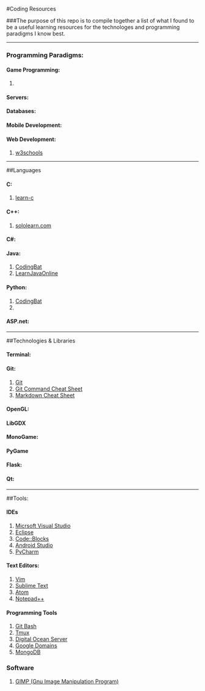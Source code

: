 #Coding Resources

###The purpose of this repo is to compile together a list of what I found to be a useful learning resources for the technologes and programming paradigms I know best.

---

### Programming Paradigms:

#### Game Programming:
1. []()

#### Servers:

#### Databases:

#### Mobile Development:

#### Web Development:
1. [w3schools](http://http://www.w3schools.com/)

---

##Languages

#### C:
1. [learn-c](http://www.learn-c.org/)

#### C++:
1. [sololearn.com](http://www.sololearn.com/Course/CPlusPlus/)

#### C#:

#### Java:
1. [CodingBat](http://codingbat.com/java)
2. [LearnJavaOnline](http://www.learnjavaonline.org/)

#### Python:
1. [CodingBat](http://codingbat.com/python)
2. 

#### ASP.net:

---

##Technologies & Libraries

#### Terminal:

#### Git:
1. [Git](https://git-scm.com/docs)
2. [Git Command Cheat Sheet](https://services.github.com/kit/downloads/github-git-cheat-sheet.pdf)
3. [Markdown Cheat Sheet](http://assemble.io/docs/Cheatsheet-Markdown.html)

#### OpenGL:

#### LibGDX

#### MonoGame:

#### PyGame

#### Flask:

#### Qt:

---

##Tools:

#### IDEs
1. [Micrsoft Visual Studio](https://code.visualstudio.com/download)
2. [Eclipse](https://www.eclipse.org/downloads/)
3. [Code::Blocks](http://www.codeblocks.org/)
4. [Android Studio](https://developer.android.com/studio/index.html)
5. [PyCharm](https://www.jetbrains.com/pycharm/)

#### Text Editors:
1. [Vim](http://www.vim.org/)
2. [Sublime Text](https://www.sublimetext.com/)
3. [Atom](https://atom.io/)
4. [Notepad++](https://notepad-plus-plus.org/)

#### Programming Tools
1. [Git Bash](https://git-scm.com/book/en/v2/Git-in-Other-Environments-Git-in-Bash)
2. [Tmux](https://tmux.github.io/)
3. [Digital Ocean Server](https://www.digitalocean.com/)
4. [Google Domains](domains.google.com)
5. [MongoDB](https://www.mongodb.com/)

### Software
1. [GIMP (Gnu Image Manipulation Program)]()















